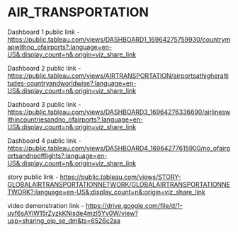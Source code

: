# AIR_TRANSPORTATION


Dashboard 1 public link - https://public.tableau.com/views/DASHBOARD1_16964275759930/countrymapwithno_ofairports?:language=en-US&:display_count=n&:origin=viz_share_link

Dashboard 2 public link - https://public.tableau.com/views/AIRTRANSPORTATION/airportsathigheraltitudes-countryandworldwise?:language=en-US&:display_count=n&:origin=viz_share_link

Dashboard 3 public link - https://public.tableau.com/views/DASHBOARD3_16964276336690/airlineswithincountriesandno_ofairports?:language=en-US&:display_count=n&:origin=viz_share_link

Dashboard 4 public link - https://public.tableau.com/views/DASHBOARD4_16964277615900/no_ofairportsandnoofflights?:language=en-US&:display_count=n&:origin=viz_share_link

story public link - https://public.tableau.com/views/STORY-GLOBALAIRTRANSPORTATIONNETWORK/GLOBALAIRTRANSPORTATIONNETWORK?:language=en-US&:display_count=n&:origin=viz_share_link

video demonstration link - https://drive.google.com/file/d/1-uyf6sAYiW15rZyzkKNisde4mzI5Yv0W/view?usp=sharing_eip_se_dm&ts=6526c2aa
